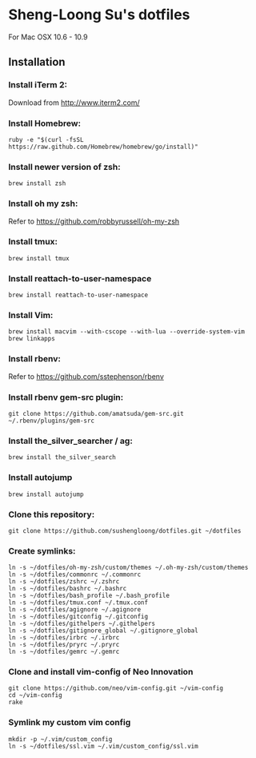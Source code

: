 Sheng-Loong Su's dotfiles
=========================

For Mac OSX 10.6 - 10.9

## Installation

### Install iTerm 2:
Download from http://www.iterm2.com/

### Install Homebrew:
```
ruby -e "$(curl -fsSL https://raw.github.com/Homebrew/homebrew/go/install)"
```

### Install newer version of zsh:
```
brew install zsh
```

### Install oh my zsh:
Refer to https://github.com/robbyrussell/oh-my-zsh

### Install tmux:
```
brew install tmux
```

### Install reattach-to-user-namespace
```
brew install reattach-to-user-namespace
```

### Install Vim:
```
brew install macvim --with-cscope --with-lua --override-system-vim
brew linkapps
```

### Install rbenv:
Refer to https://github.com/sstephenson/rbenv

### Install rbenv gem-src plugin:
```
git clone https://github.com/amatsuda/gem-src.git ~/.rbenv/plugins/gem-src
```

### Install the_silver_searcher / ag:
```
brew install the_silver_search
```

### Install autojump
```
brew install autojump
```

### Clone this repository:
```
git clone https://github.com/sushengloong/dotfiles.git ~/dotfiles
```

### Create symlinks:
```
ln -s ~/dotfiles/oh-my-zsh/custom/themes ~/.oh-my-zsh/custom/themes
ln -s ~/dotfiles/commonrc ~/.commonrc
ln -s ~/dotfiles/zshrc ~/.zshrc
ln -s ~/dotfiles/bashrc ~/.bashrc
ln -s ~/dotfiles/bash_profile ~/.bash_profile
ln -s ~/dotfiles/tmux.conf ~/.tmux.conf
ln -s ~/dotfiles/agignore ~/.agignore
ln -s ~/dotfiles/gitconfig ~/.gitconfig
ln -s ~/dotfiles/githelpers ~/.githelpers
ln -s ~/dotfiles/gitignore_global ~/.gitignore_global
ln -s ~/dotfiles/irbrc ~/.irbrc
ln -s ~/dotfiles/pryrc ~/.pryrc
ln -s ~/dotfiles/gemrc ~/.gemrc
```

### Clone and install vim-config of Neo Innovation
```
git clone https://github.com/neo/vim-config.git ~/vim-config
cd ~/vim-config
rake
```

### Symlink my custom vim config
```
mkdir -p ~/.vim/custom_config
ln -s ~/dotfiles/ssl.vim ~/.vim/custom_config/ssl.vim
```
